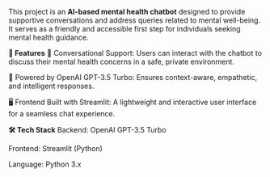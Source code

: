 This project is an **AI-based mental health chatbot** designed to provide supportive conversations and address queries related to mental well-being. It serves as a friendly and accessible first step for individuals seeking mental health guidance.

**🚀 Features**
💬 Conversational Support: Users can interact with the chatbot to discuss their mental health concerns in a safe, private environment.

🤖 Powered by OpenAI GPT-3.5 Turbo: Ensures context-aware, empathetic, and intelligent responses.

🖥️ Frontend Built with Streamlit: A lightweight and interactive user interface for a seamless chat experience.

**🛠️ Tech Stack**
Backend: OpenAI GPT-3.5 Turbo

Frontend: Streamlit (Python)

Language: Python 3.x
